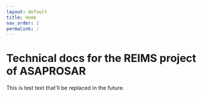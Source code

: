 ```yaml
---
layout: default
title: Home
nav_order: 1
permalink: /
---
```


# Technical docs for the REIMS project of ASAPROSAR

This is test text that'll be replaced in the future.
